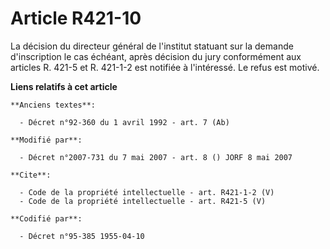 # Article R421-10

La décision du directeur général de l'institut statuant sur la demande d'inscription le cas échéant, après décision du jury
conformément aux articles R. 421-5 et R. 421-1-2 est notifiée à l'intéressé. Le refus est motivé.

**Liens relatifs à cet article**

	**Anciens textes**:

	  - Décret n°92-360 du 1 avril 1992 - art. 7 (Ab)

	**Modifié par**:

	  - Décret n°2007-731 du 7 mai 2007 - art. 8 () JORF 8 mai 2007

	**Cite**:

	  - Code de la propriété intellectuelle - art. R421-1-2 (V)
	  - Code de la propriété intellectuelle - art. R421-5 (V)

	**Codifié par**:

	  - Décret n°95-385 1955-04-10
